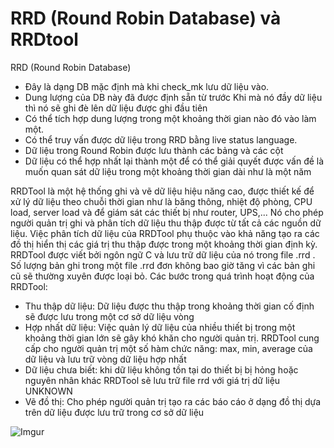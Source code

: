 # RRD (Round Robin Database) và RRDtool

RRD (Round Robin Database)

- Đây là dạng DB mặc định mà khi check_mk lưu dữ liệu vào.
- Dung lượng của DB này đã được định sẵn từ trước Khi mà nó đầy dữ liệu thì nó sẽ ghi đè lên dữ liệu được ghi đầu tiên
- Có thể tích hợp dung lượng trong một khoảng thời gian nào đó vào làm một.
- Có thể truy vấn được dữ liệu trong RRD bằng live status language.
- Dữ liệu trong Round Robin được lưu thành các bảng và các cột
- Dữ liệu có thể hợp nhất lại thành một để có thể giải quyết được vấn đề là muốn quan sát dữ liệu trong một khoảng thời gian dài như là một năm

RRDTool là một hệ thống ghi và vẽ dữ liệu hiệu năng cao, được thiết kế để xử lý dữ liệu theo chuỗi thời gian như là băng thông, nhiệt độ phòng, CPU load, server load và để giám sát các thiết bị như router, UPS,... Nó cho phép người quản trị ghi và phân tích dữ liệu thu thập được từ tất cả các nguồn dữ liệu. Việc phân tích dữ liệu của RRDTool phụ thuộc vào khả năng tạo ra các đồ thị hiển thị các giá trị thu thập được trong một khoảng thời gian định kỳ. RRDTool được viết bởi ngôn ngữ C và lưu trữ dữ liệu của nó trong file .rrd . Số lượng bản ghi trong một file .rrd đơn không bao giờ tăng vì các bản ghi cũ sẽ thường xuyên được loại bỏ. Các bước trong quá trình hoạt động của RRDTool:

- Thu thập dữ liệu: Dữ liệu được thu thập trong khoảng thời gian cố định sẽ được lưu trong một cơ sở dữ liệu vòng
- Hợp nhất dữ liệu: Việc quản lý dữ liệu của nhiều thiết bị trong một khoảng thời gian lớn sẽ gây khó khăn cho người quản trị. RRDTool cung cấp cho người quản trị một số hàm chức năng: max, min, average của dữ liệu và lưu trữ vòng dữ liệu hợp nhất
- Dữ liệu chưa biết: khi dữ liệu không tồn tại do thiết bị bị hỏng hoặc nguyên nhân khác RRDTool sẽ lưu trữ file rrd với giá trị dữ liệu UNKNOWN
- Vẽ đồ thị: Cho phép người quản trị tạo ra các báo cáo ở dạng đồ thị dựa trên dữ liệu được lưu trữ trong cơ sở dữ liệu

![Imgur](https://i.imgur.com/4hTcTSF.png)